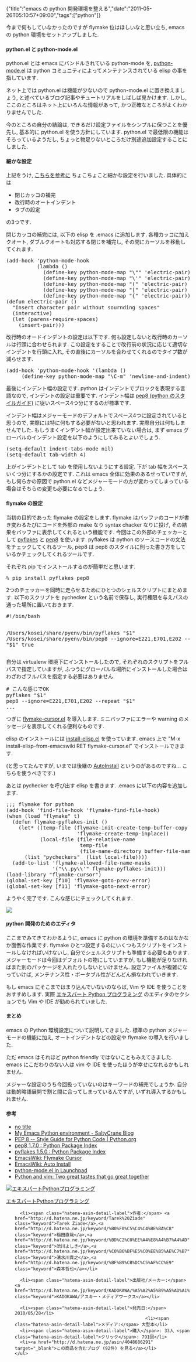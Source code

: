 {"title":"emacs の python 開発環境を整える","date":"2011-05-26T05:10:57+09:00","tags":["python"]}

<!-- DATE: 2011-05-25T20:10:57+00:00 -->
<!-- OLDURL: http://d.hatena.ne.jp/cou929_la/20110525/ -->


<div class="section">
<p>今まで何もしていなかったのですが flymake 位はほしいなと思い立ち, emacs の python 環境をセットアップしました.</p>
<h4> python.el と python-mode.el</h4>
<p>python.el とは emacs にバンドルされている python-mode を, <a href="https://launchpad.net/python-mode/" target="_blank">python-mode.el</a> は python コミュニティによってメンテナンスされている elisp の事を指しています.</p>
<p>ネット上では python.el は機能が少ないので python-mode.el に置き換えましょう, と述べているブログ記事やチュートリアルをしばしば見かけます. しかし, ここのところはネット上にいろんな情報があって, かつ正確なところがよくわかりませんでした. </p>
<p>今のところの自分の結論は, できるだけ設定ファイルをシンプルに保つことを優先し, 基本的に python.el を使う方針にしています. python.el で最低限の機能はそろっているようだし, ちょっと物足りないところだけ別途追加設定することにしました.</p>
<h4> 細かな設定</h4>
<p>上記をうけ, <a href="http://jesselegg.com/archives/2010/02/25/emacs-python-programmers-part-1/" target="_blank">こちらを参考に</a> ちょこちょこと細かな設定を行いました. 具体的には</p>

<ul>
<li> 閉じカッコの補完</li>
<li> 改行時のオートインデント</li>
<li> タブの設定</li>
</ul>
<p>の3つです.</p>
<p>閉じカッコの補完には, 以下の elisp を .emacs に追加します. 各種カッコに加えクオート, ダブルクオートも対応する閉じを補完し, その間にカーソルを移動してくれます.</p>
<pre class="syntax-highlight">
<span class="synSpecial">(</span>add-hook <span class="synSpecial">'</span><span class="synIdentifier">python-mode-hook</span>
          <span class="synSpecial">(</span><span class="synStatement">lambda</span> <span class="synSpecial">()</span>
            <span class="synSpecial">(</span>define-key python-mode-map <span class="synConstant">"\""</span> <span class="synSpecial">'</span><span class="synIdentifier">electric-pair</span><span class="synSpecial">)</span>
            <span class="synSpecial">(</span>define-key python-mode-map <span class="synConstant">"\'"</span> <span class="synSpecial">'</span><span class="synIdentifier">electric-pair</span><span class="synSpecial">)</span>
            <span class="synSpecial">(</span>define-key python-mode-map <span class="synConstant">"("</span> <span class="synSpecial">'</span><span class="synIdentifier">electric-pair</span><span class="synSpecial">)</span>
            <span class="synSpecial">(</span>define-key python-mode-map <span class="synConstant">"["</span> <span class="synSpecial">'</span><span class="synIdentifier">electric-pair</span><span class="synSpecial">)</span>
            <span class="synSpecial">(</span>define-key python-mode-map <span class="synConstant">"{"</span> <span class="synSpecial">'</span><span class="synIdentifier">electric-pair</span><span class="synSpecial">)))</span>
<span class="synSpecial">(</span><span class="synStatement">defun</span> electric-pair <span class="synSpecial">()</span>
  <span class="synConstant">"Insert character pair without sournding spaces"</span>
  <span class="synSpecial">(</span>interactive<span class="synSpecial">)</span>
  <span class="synSpecial">(</span><span class="synStatement">let</span> <span class="synSpecial">(</span>parens-require-spaces<span class="synSpecial">)</span>
    <span class="synSpecial">(</span>insert-pair<span class="synSpecial">)))</span>
</pre>

<p>改行時のオードインデントの設定は以下です. 何も設定しないと改行時のカーソルは行頭に合わせられます. この設定をすることで改行前の状況に応じて適切なインデントを行頭に入れ, その直後にカーソルを合わせてくれるのでタイプ数が減らせます.</p>
<pre class="syntax-highlight">
<span class="synSpecial">(</span>add-hook <span class="synSpecial">'</span><span class="synIdentifier">python-mode-hook</span> <span class="synSpecial">'(</span><span class="synStatement">lambda</span> <span class="synSpecial">()</span> 
     <span class="synSpecial">(</span>define-key python-mode-map <span class="synConstant">"\C-m"</span> 'newline-and-indent<span class="synSpecial">)))</span>
</pre>

<p>最後にインデント幅の設定です. python はインデントでブロックを表現する言語なので, インデントの設定は重要です. インデント幅は <a href="http://www.python.org/dev/peps/pep-0008/" target="_blank">pep8 (python のスタイルガイド)</a> に従いスペース4つ分にするのが標準です.</p>
<p>インデント幅はメジャーモードのデフォルトでスペース4つに設定されていると思うので, 実際には特に何もする必要がないと思われます. 実際自分は何もしませんでした. もしうまくインデント幅が設定出来ていない場合は, まず emacs グローバルのインデント設定を以下のようにしてみるとよいでしょう.</p>
<pre class="syntax-highlight">
<span class="synSpecial">(</span>setq-default indent-tabs-mode <span class="synStatement">nil</span><span class="synSpecial">)</span>
<span class="synSpecial">(</span>setq-default tab-width <span class="synConstant">4</span><span class="synSpecial">)</span>
</pre>

<p>上がインデントとして tab を使用しないようにする設定. 下が tab 幅をスペースいくつ分にするかの設定です. これは emacs 全体に効果のあるせっていですが, もし何らかの原因で python.el などメジャーモードの方が変わってしまっている場合はそちらの変更も必要になるでしょう.</p>
<h4> flymake の設定</h4>
<p>当初の目的であった flymake の設定をします. flymake はバッファのコードが書き変わるたびにコードを外部の make なり syntax chacker なりに投げ, その結果をバッファに表示してくれるという機能です. 今回はこの外部のチェッカーとして <a href="http://pypi.python.org/pypi/pyflakes" target="_blank">pyflakes</a> と <a href="http://pypi.python.org/pypi/pep8" target="_blank">pep8</a> を使います. pyflakes は python のソースコードの文法をチェックしてくれるツール, pep8 は pep8 のスタイルに則った書き方をしているかチェックしてくれるツールです.</p>
<p>それぞれ pip でインストールするのが簡単だと思います.</p>
<pre>
% pip install pyflakes pep8
</pre>

<p>2つのチェッカーを同時に走らせるためにひとつのシェルスクリプトにまとめます. 以下のスクリプトを pychecker という名前で保存し, 実行権限を与えパスの通った場所に置いておきます.</p>
<pre class="syntax-highlight">
#!/bin/bash

/Users/kosei/share/pyenv/bin/pyflakes "$1"
/Users/kosei/share/pyenv/bin/pep8 --ignore=E221,E701,E202 --repeat "$1"
true
</pre>

<p>自分は virtualenv 環境下にインストールしたので, それぞれのスクリプトをフルパスで指定していますが, ふつうにグローバルな場所にインストールした場合はわざわざフルパスを指定する必要はありません.</p>
<pre>
# こんな感じでOK
pyflakes "$1"
pep8 --ignore=E221,E701,E202 --repeat "$1"
...
</pre>

<p>つぎに <a href="http://www.emacswiki.org/emacs/FlymakeCursor" target="_blank">flymake-cursor.el</a> を導入します. ミニバッファにエラーや warning のメッセージを表示してくれる便利なものです. </p>
<p>elisp のインストールには <a href="http://www.emacswiki.org/emacs/install-elisp.el" target="_blank">install-elisp.el</a> を使っています. emacs 上で "M-x install-elisp-from-emacswiki RET flymake-cursor.el" でインストールできます.</p>
<p>(と思ってたんですが, いまでは後継の <a href="http://www.emacswiki.org/emacs/AutoInstall" target="_blank">AutoInstall</a> というのがあるのですね... こちらを使うべきです.)</p>
<p>あとは pychecker を呼び出す elisp を書きます. .emacs に以下の内容を追加します.</p>
<pre class="syntax-highlight">
<span class="synComment">;;; flymake for python</span>
<span class="synSpecial">(</span>add-hook <span class="synSpecial">'</span><span class="synIdentifier">find-file-hook</span> <span class="synSpecial">'</span><span class="synIdentifier">flymake-find-file-hook</span><span class="synSpecial">)</span>
<span class="synSpecial">(</span><span class="synStatement">when</span> <span class="synSpecial">(</span><span class="synStatement">load</span> <span class="synConstant">"flymake"</span> <span class="synStatement">t</span><span class="synSpecial">)</span>
  <span class="synSpecial">(</span><span class="synStatement">defun</span> flymake-pyflakes-init <span class="synSpecial">()</span>
    <span class="synSpecial">(</span><span class="synStatement">let*</span> <span class="synSpecial">((</span>temp-file <span class="synSpecial">(</span>flymake-init-create-temp-buffer-copy
                       <span class="synSpecial">'</span><span class="synIdentifier">flymake-create-temp-inplace</span><span class="synSpecial">))</span>
           <span class="synSpecial">(</span>local-file <span class="synSpecial">(</span>file-relative-name
                        temp-file
                        <span class="synSpecial">(</span>file-name-directory buffer-file-name<span class="synSpecial">))))</span>
      <span class="synSpecial">(</span><span class="synStatement">list</span> <span class="synConstant">"pycheckers"</span>  <span class="synSpecial">(</span><span class="synStatement">list</span> local-file<span class="synSpecial">))))</span>
  <span class="synSpecial">(</span>add-to-list <span class="synSpecial">'</span><span class="synIdentifier">flymake-allowed-file-name-masks</span>
               <span class="synSpecial">'(</span><span class="synConstant">"\\.py\\'"</span> flymake-pyflakes-init<span class="synSpecial">)))</span>
<span class="synSpecial">(</span>load-library <span class="synConstant">"flymake-cursor"</span><span class="synSpecial">)</span>
<span class="synSpecial">(</span>global-set-key [f10] <span class="synSpecial">'</span><span class="synIdentifier">flymake-goto-prev-error</span><span class="synSpecial">)</span>
<span class="synSpecial">(</span>global-set-key [f11] <span class="synSpecial">'</span><span class="synIdentifier">flymake-goto-next-error</span><span class="synSpecial">)</span>
</pre>

<p>ようやく完了です. こんな感じにチェックしてくれます.</p>
<img src="images/20110525151401.png"/>
<h4> python 開発のためのエディタ</h4>
<p>ここまでみてきてわかるように, emacs に python の環境を準備するのはなかなか面倒な作業です. flymake ひとつ設定するのにいくつもスクリプトをインストールしなければいけないし, 自分でシェルスクリプトも準備する必要もあります. メジャーモードは今回はデフォルトの物にしていますが, もし機能が足りなければまた別のパッケージを入れたりしないといけません. 設定ファイルが複雑になっていけば, メンテナンス性・ポータブル性がどんどん損なわれていきます.</p>
<p>もし emacs にそこまではまり込んでいないのならば, Vim や IDE を使うことをおすすめします. 実際 <a href="http://www.amazon.co.jp/%E3%82%A8%E3%82%AD%E3%82%B9%E3%83%91%E3%83%BC%E3%83%88Python%E3%83%97%E3%83%AD%E3%82%B0%E3%83%A9%E3%83%9F%E3%83%B3%E3%82%B0-Tarek-Ziade/dp/4048686291" target="_blank">エキスパート Python プログラミング</a> のエディタのセクションでも Vim や IDE が勧められていました. </p>
<h4> まとめ</h4>
<p>emacs の Python 環境設定について説明してきました. 標準の python メジャーモードの機能に加え, オートインデントなどの設定や flymake の導入を行いました.</p>
<p>ただ emacs はそれほど python friendly ではないこともみえてきました. emacs にこだわりのない人は vim や IDE を使ったほうが幸せになれるかもしれません.</p>
<p>メジャーな設定のうち今回扱っていないのはキーワードの補完でしょうか. 自分は動的略語展開で割と間に合ってしまっているんですが, いずれ導入するかもしれません.</p>
<h4> 参考</h4>

<ul>
<li> <a href="http://jesselegg.com/archives/2010/02/25/emacs-python-programmers-part-1" target="_blank">no title</a></li>
<li> <a href="http://www.saltycrane.com/blog/2010/05/my-emacs-python-environment/" target="_blank">My Emacs Python environment - SaltyCrane Blog</a></li>
<li> <a href="http://www.python.org/dev/peps/pep-0008/" target="_blank">PEP 8 -- Style Guide for Python Code | Python.org</a></li>
<li> <a href="http://pypi.python.org/pypi/pep8" target="_blank">pep8 1.7.0 : Python Package Index</a></li>
<li> <a href="http://pypi.python.org/pypi/pyflakes" target="_blank">pyflakes 1.5.0 : Python Package Index</a></li>
<li> <a href="http://www.emacswiki.org/emacs/FlymakeCursor" target="_blank">EmacsWiki: Flymake Cursor</a></li>
<li> <a href="http://www.emacswiki.org/emacs/AutoInstall" target="_blank">EmacsWiki: Auto Install</a></li>
<li> <a href="https://launchpad.net/python-mode/" target="_blank">python-mode.el in Launchpad</a></li>
<li> <a href="http://www.tummy.com/Community/Presentations/vimpython-20070225/vim.html" target="_blank">Python and vim: Two great tastes that go great together</a></li>
</ul>
<div class="amazlet-box">
  <a href="http://www.amazon.co.jp/exec/obidos/ASIN/4048686291/pleasesleep-22/ref=nosim/"><img src="https://images-fe.ssl-images-amazon.com/images/I/515wWUPkhHL._SL160_.jpg" class="hatena-asin-detail-image" alt="エキスパートPythonプログラミング" title="エキスパートPythonプログラミング"></a>
  <div class="hatena-asin-detail-info">
    <p class="hatena-asin-detail-title"><a href="http://www.amazon.co.jp/exec/obidos/ASIN/4048686291/pleasesleep-22/ref=nosim/">エキスパートPythonプログラミング</a></p>
    <ul>
      
      <li><span class="hatena-asin-detail-label">作者:</span> <a href="http://d.hatena.ne.jp/keyword/Tarek%20Ziade" class="keyword">Tarek Ziade</a>,<a href="http://d.hatena.ne.jp/keyword/%B0%F0%C5%C4%C4%BE%BA%C8" class="keyword">稲田直哉</a>,<a href="http://d.hatena.ne.jp/keyword/%BD%C2%C0%EE%A4%E8%A4%B7%A4%AD" class="keyword">渋川よしき</a>,<a href="http://d.hatena.ne.jp/keyword/%C0%B6%BF%E5%C0%EE%B5%AE%C7%B7" class="keyword">清水川貴之</a>,<a href="http://d.hatena.ne.jp/keyword/%BF%B9%CB%DC%C5%AF%CC%E9" class="keyword">森本哲也</a></li>
      
      <li><span class="hatena-asin-detail-label">出版社/メーカー:</span> <a href="http://d.hatena.ne.jp/keyword/KADOKAWA/%A5%A2%A5%B9%A5%AD%A1%BC%A1%A6%A5%E1%A5%C7%A5%A3%A5%A2%A5%EF%A1%BC%A5%AF%A5%B9" class="keyword">KADOKAWA/アスキー・メディアワークス</a></li>
      
      <li><span class="hatena-asin-detail-label">発売日:</span> 2010/05/28</li>
                                                      <li><span class="hatena-asin-detail-label">メディア:</span> 大型本</li>
      <li><span class="hatena-asin-detail-label">購入</span>: 33人 <span class="hatena-asin-detail-label">クリック</span>: 791回</li>
      <li><a href="http://d.hatena.ne.jp/asin/4048686291" target="_blank">この商品を含むブログ (92件) を見る</a></li>
    </ul>
  </div>
  <div class="hatena-asin-detail-foot"></div>
</div>

</div>





